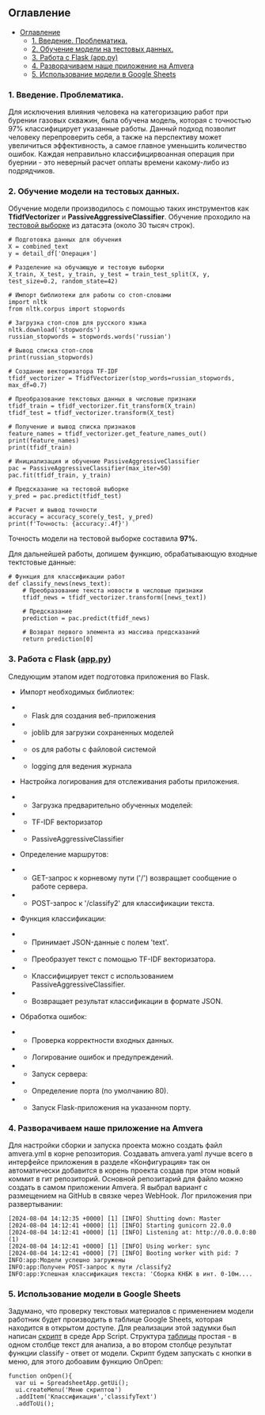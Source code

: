 ## Оглавление
- [Оглавление](#оглавление)
  - [1. Введение. Проблематика.](#1-введение-проблематика)
  - [2. Обучение модели на тестовых данных.](#2-обучение-модели-на-тестовых-данных)
  - [3. Работа с Flask (app.py)](#3-работа-с-flask-apppy)
  - [4. Разворачиваем наше приложение на Amvera](#4-разворачиваем-наше-приложение-на-amvera)
  - [5. Использование модели в Google Sheets](#5-использование-модели-в-google-sheets)


### 1. Введение. Проблематика.
  Для исключения влияния человека на категоризацию работ при бурении газовых скважин, была обучена модель, которая с точностью 97% классифицирует указанные работы. Данный подход позволит человеку перепроверить себя, а также на перспективу может увеличиться эффективность, а самое главное уменьшить количество ошибок. Каждая неправильно классифицирвоанная операция при буернии - это неверный расчет оплаты времени какому-либо из подрядчиков.

### 2. Обучение модели на тестовых данных.  
  Обучение модели производилось с помощью таких инструментов как **TfidfVectorizer** и **PassiveAggressiveClassifier**. Обучение проходило на [тестовой выборке](https://docs.google.com/spreadsheets/d/1yr_Bc2-Z9ABLrPWsjSAnQyMxMdXGWQo8lNoMDssxZH8/edit?usp=sharing) из датасэта (около 30 тысяч строк).
```
# Подготовка данных для обучения
X = combined_text
y = detail_df['Операция']

# Разделение на обучающую и тестовую выборки
X_train, X_test, y_train, y_test = train_test_split(X, y, test_size=0.2, random_state=42)

# Импорт библиотеки для работы со стоп-словами
import nltk
from nltk.corpus import stopwords

# Загрузка стоп-слов для русского языка
nltk.download('stopwords')
russian_stopwords = stopwords.words('russian')

# Вывод списка стоп-слов
print(russian_stopwords)

# Создание векторизатора TF-IDF
tfidf_vectorizer = TfidfVectorizer(stop_words=russian_stopwords, max_df=0.7)

# Преобразование текстовых данных в числовые признаки
tfidf_train = tfidf_vectorizer.fit_transform(X_train)
tfidf_test = tfidf_vectorizer.transform(X_test)

# Получение и вывод списка признаков
feature_names = tfidf_vectorizer.get_feature_names_out()
print(feature_names)
print(tfidf_train)

# Инициализация и обучение PassiveAggressiveClassifier
pac = PassiveAggressiveClassifier(max_iter=50)
pac.fit(tfidf_train, y_train)

# Предсказание на тестовой выборке
y_pred = pac.predict(tfidf_test)

# Расчет и вывод точности
accuracy = accuracy_score(y_test, y_pred)
print(f'Точность: {accuracy:.4f}') `
```
Точность модели на тестовой выборке составила **97%.** 

Для дальнейшей работы,  допишем функцию, обрабатывающую входные тектстовые данные: 
```
# Функция для классификации работ
def classify_news(news_text):
    # Преобразование текста новости в числовые признаки
    tfidf_news = tfidf_vectorizer.transform([news_text])

    # Предсказание
    prediction = pac.predict(tfidf_news)

    # Возврат первого элемента из массива предсказаний
    return prediction[0]
```
### 3. Работа с Flask ([app.py](app.py))
Следующим этапом идет подготовка приложения во Flask. 
 - Импорт необходимых библиотек:
 - - Flask для создания веб-приложения
 - - joblib для загрузки сохраненных моделей
 - - os для работы с файловой системой 
 - - logging для ведения журнала
  
 - Настройка логирования для отслеживания работы приложения.
 - - Загрузка предварительно обученных моделей:
 - - TF-IDF векторизатор
 - - PassiveAggressiveClassifier
 - Определение маршрутов:
- - GET-запрос к корневому пути ('/') возвращает сообщение о работе сервера.
- - POST-запрос к '/classify2' для классификации текста.
- Функция классификации:
- - Принимает JSON-данные с полем 'text'.
- - Преобразует текст с помощью TF-IDF векторизатора.
- - Классифицирует текст с использованием PassiveAggressiveClassifier.
- - Возвращает результат классификации в формате JSON.
- Обработка ошибок:
- - Проверка корректности входных данных.
- - Логирование ошибок и предупреждений.
- - Запуск сервера:
- - Определение порта (по умолчанию 80).
- - Запуск Flask-приложения на указанном порту.

### 4. Разворачиваем наше приложение на Amvera
Для настройки сборки и запуска проекта можно создать файл amvera.yml в корне репозитория. Создавать amvera.yaml лучше всего в интерфейсе приложения в разделе «Конфигурация» так он автоматически добавится в корень проекта создав при этом новый коммит в гит репозиторий.
Основной репозитарий для файло можно создать в самом приложении Amvera. Я выбрал вариант с размещением на GitHub в связке через WebHook. 
Лог приложения при развертывании: 
```
[2024-08-04 14:12:35 +0000] [1] [INFO] Shutting down: Master
[2024-08-04 14:12:41 +0000] [1] [INFO] Starting gunicorn 22.0.0
[2024-08-04 14:12:41 +0000] [1] [INFO] Listening at: http://0.0.0.0:80 (1)
[2024-08-04 14:12:41 +0000] [1] [INFO] Using worker: sync
[2024-08-04 14:12:41 +0000] [7] [INFO] Booting worker with pid: 7
INFO:app:Модели успешно загружены
INFO:app:Получен POST-запрос к пути /classify2
INFO:app:Успешная классификация текста: 'Сборка КНБК в инт. 0-10м....
```

### 5. Использование модели в Google Sheets
Задумано, что проверку текстовых материалов с применением модели работник будет производить в таблице Google Sheets, которая находится в открытом доступе. 
Для реализации этой задумки был написан [скрипт](Model_goole_sheet_script.txt) в среде App Script. 
Структура [таблицы](https://docs.google.com/spreadsheets/d/1ODi3_E69mCoEHk_JWp92KP8jpbk4uxIx46iWXecOJPo/edit?usp=sharing) простая - в одном столбце текст для анализа, а во втором столбце результат функции  classify - ответ от модели. 
Скрипт будем запускать с кнопки в меню, для этого добоавим функцию OnOpen:
```
function onOpen(){
  var ui = SpreadsheetApp.getUi();
  ui.createMenu('Меню скриптов')
  .addItem('Классификация','classifyText')
  .addToUi();
```

